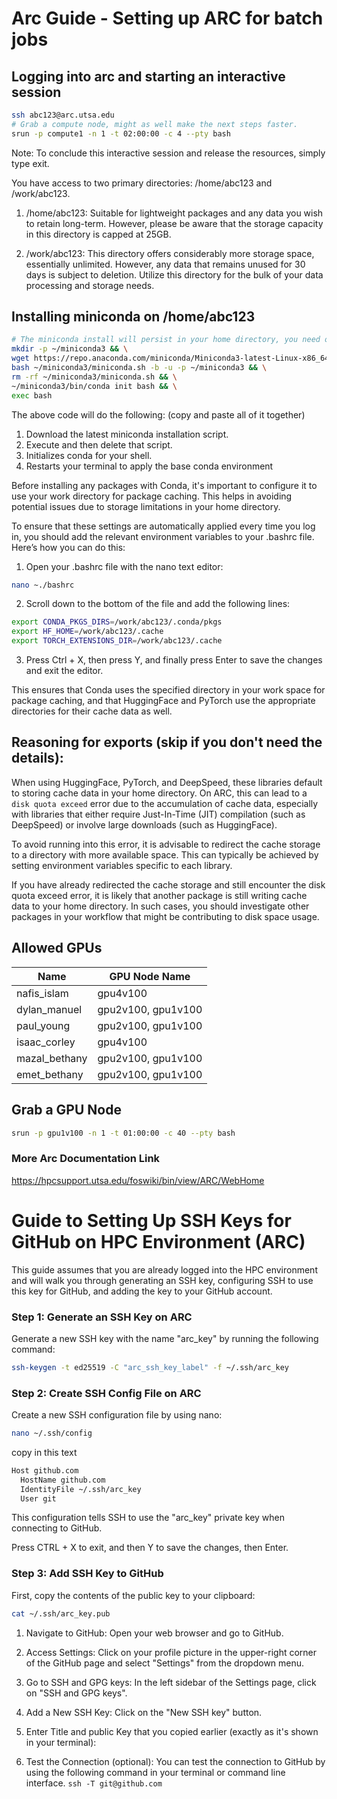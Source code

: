 # Arc Guide - Setting up ARC for batch jobs

## Logging into arc and starting an interactive session
```bash
ssh abc123@arc.utsa.edu
# Grab a compute node, might as well make the next steps faster.
srun -p compute1 -n 1 -t 02:00:00 -c 4 --pty bash
```

Note: To conclude this interactive session and release the resources, simply type exit.

You have access to two primary directories: /home/abc123 and /work/abc123.

1. /home/abc123: Suitable for lightweight packages and any data you wish to retain long-term. However, please be aware that the storage capacity in this directory is capped at 25GB.

2. /work/abc123: This directory offers considerably more storage space, essentially unlimited. However, any data that remains unused for 30 days is subject to deletion. Utilize this directory for the bulk of your data processing and storage needs.

## Installing miniconda on /home/abc123
```bash
# The miniconda install will persist in your home directory, you need only do this once
mkdir -p ~/miniconda3 && \
wget https://repo.anaconda.com/miniconda/Miniconda3-latest-Linux-x86_64.sh -O ~/miniconda3/miniconda.sh && \
bash ~/miniconda3/miniconda.sh -b -u -p ~/miniconda3 && \
rm -rf ~/miniconda3/miniconda.sh && \
~/miniconda3/bin/conda init bash && \
exec bash
```
The above code will do the following: (copy and paste all of it together)  
1. Download the latest miniconda installation script.
2. Execute and then delete that script.
3. Initializes conda for your shell.
4. Restarts your terminal to apply the base conda environment

Before installing any packages with Conda, it's important to configure it to use your work directory for package caching. This helps in avoiding potential issues due to storage limitations in your home directory.

To ensure that these settings are automatically applied every time you log in, you should add the relevant environment variables to your .bashrc file. Here’s how you can do this:

1. Open your .bashrc file with the nano text editor:
```bash
nano ~./bashrc
```

2. Scroll down to the bottom of the file and add the following lines:
```bash
export CONDA_PKGS_DIRS=/work/abc123/.conda/pkgs
export HF_HOME=/work/abc123/.cache
export TORCH_EXTENSIONS_DIR=/work/abc123/.cache
```
3. Press Ctrl + X, then press Y, and finally press Enter to save the changes and exit the editor.

This ensures that Conda uses the specified directory in your work space for package caching, and that HuggingFace and PyTorch use the appropriate directories for their cache data as well.

## Reasoning for exports (skip if you don't need the details): 
When using HuggingFace, PyTorch, and DeepSpeed, these libraries default to storing cache data in your home directory. On ARC, this can lead to a `disk quota exceed` error due to the accumulation of cache data, especially with libraries that either require Just-In-Time (JIT) compilation (such as DeepSpeed) or involve large downloads (such as HuggingFace).

To avoid running into this error, it is advisable to redirect the cache storage to a directory with more available space. This can typically be achieved by setting environment variables specific to each library.

If you have already redirected the cache storage and still encounter the disk quota exceed error, it is likely that another package is still writing cache data to your home directory. In such cases, you should investigate other packages in your workflow that might be contributing to disk space usage.


## Allowed GPUs

| Name        | GPU Node Name |
| ----------- | ----------- |
| nafis_islam      | gpu4v100       |
| dylan_manuel   | gpu2v100, gpu1v100	|
| paul_young   | gpu2v100, gpu1v100		|
| isaac_corley   | gpu4v100	|
| mazal_bethany   | gpu2v100, gpu1v100	|
| emet_bethany   | gpu2v100, gpu1v100	|


## Grab a GPU Node

```bash
srun -p gpu1v100 -n 1 -t 01:00:00 -c 40 --pty bash
```

### More Arc Documentation Link

https://hpcsupport.utsa.edu/foswiki/bin/view/ARC/WebHome


# Guide to Setting Up SSH Keys for GitHub on HPC Environment (ARC)

This guide assumes that you are already logged into the HPC environment and will walk you through generating an SSH key, configuring SSH to use this key for GitHub, and adding the key to your GitHub account.

### Step 1: Generate an SSH Key on ARC

Generate a new SSH key with the name "arc_key" by running the following command:

```bash
ssh-keygen -t ed25519 -C "arc_ssh_key_label" -f ~/.ssh/arc_key
```

### Step 2: Create SSH Config File on ARC
Create a new SSH configuration file by using nano:

```bash
nano ~/.ssh/config
```

copy in this text

```bash
Host github.com
  HostName github.com
  IdentityFile ~/.ssh/arc_key
  User git
```

This configuration tells SSH to use the "arc_key" private key when connecting to GitHub.

Press CTRL + X to exit, and then Y to save the changes, then Enter.

### Step 3: Add SSH Key to GitHub
First, copy the contents of the public key to your clipboard:

```bash
cat ~/.ssh/arc_key.pub
```

1. Navigate to GitHub: Open your web browser and go to GitHub.


2. Access Settings: Click on your profile picture in the upper-right corner of the GitHub page and select "Settings" from the dropdown menu.

3. Go to SSH and GPG keys: In the left sidebar of the Settings page, click on "SSH and GPG keys".

4. Add a New SSH Key: Click on the "New SSH key" button.

5. Enter Title and public Key that you copied earlier (exactly as it's shown in your terminal):

6. Test the Connection (optional): You can test the connection to GitHub by using the following command in your terminal or command line interface. `ssh -T git@github.com`
